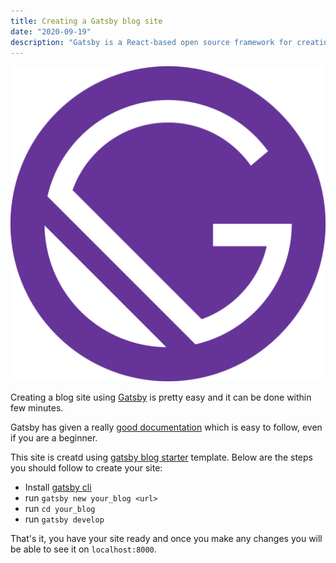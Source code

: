 ```yaml
---
title: Creating a Gatsby blog site
date: "2020-09-19"
description: "Gatsby is a React-based open source framework for creating websites and apps. Build anything you can imagine with over 2000 plugins and performance, scalability, and security built-in by default."
---
```


![gatsby icon](./gatsby-icon.png)

Creating a blog site using [Gatsby](https://www.gatsbyjs.com/) is pretty easy and it can be done within few minutes.

Gatsby has given a really [good documentation](https://www.gatsbyjs.com/docs/) which is easy to follow, even if you are a beginner.

This site is creatd using [gatsby blog starter](https://github.com/gatsbyjs/gatsby-starter-blog) template. Below are the steps you should follow to create your site:

- Install [gatsby cli](https://www.gatsbyjs.com/docs/gatsby-cli/#examples)
- run `gatsby new your_blog <url>`
- run `cd your_blog`
- run `gatsby develop`

That's it, you have your site ready and once you make any changes you will be able to see it on `localhost:8000`.

